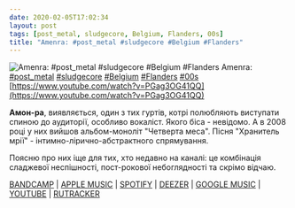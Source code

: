 ```yaml
---
date: 2020-02-05T17:02:34
layout: post
tags: [post_metal, sludgecore, Belgium, Flanders, 00s]
title: "Amenra: #post_metal #sludgecore #Belgium #Flanders"
---
```

![Amenra: #post_metal #sludgecore #Belgium #Flanders](https://i.ytimg.com/vi/PGag3OG41QQ/hqdefault.jpg)
Amenra: [#post_metal](/tags/#post_metal) [#sludgecore](/tags/#sludgecore) [#Belgium](/tags/#Belgium) [#Flanders](/tags/#Flanders) [#00s](/tags/#00s) [https://www.youtube.com/watch?v=PGag3OG41QQ](https://www.youtube.com/watch?v=PGag3OG41QQ)

**Амон-ра**, виявляється, один з тих гуртів, котрі полюбляють виступати спиною до аудиторії, особливо вокаліст. Якого біса - невідомо. А в 2008 році у них вийшов альбом-моноліт &quot;Четверта меса&quot;. Пісня &quot;Хранитель мрії&quot; - інтимно-лірично-абстрактного спрямування.

Поясню про них іще для тих, хто недавно на каналі: це комбінація сладжевої неспішності, пост-рокової небоглядності та скрімо відчаю.

[BANDCAMP](https://amenra.bandcamp.com/album/mass-iiii) | [APPLE MUSIC](https://music.apple.com/be/album/mass-iiii/423914040) | [SPOTIFY](https://open.spotify.com/playlist/62dKENzSCaMxi2ykhFONwr) | [DEEZER](https://www.deezer.com/album/2216011?utm_source=deezer&amp;utm_content=album-2216011&amp;utm_term=1601611822_1580914826&amp;utm_medium=web) | [GOOGLE MUSIC](https://play.google.com/music/m/Bxm6nuh6hu4wvi5ryc3uvgna4ti?t=Mass_IIII_-_Amenra) | [YOUTUBE](https://www.youtube.com/playlist?list=OLAK5uy_mEzrq3a4BPxoZrdGfl_cctIHpCs2VQI2A) | [RUTRACKER](https://rutracker.org/forum/viewtopic.php?t=3839799)